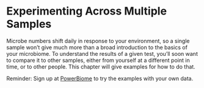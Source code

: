 Experimenting Across Multiple Samples
==========================================

Microbe numbers shift daily in response to your environment, so a single sample won’t give much more than a broad introduction to the basics of your microbiome. To understand the results of a given test, you’ll soon want to compare it to other samples, either from yourself at a different point in time, or to other people. This chapter will give examples for how to do that.

Reminder: Sign up at [PowerBiome](http://warm-bastion-4552.herokuapp.com) to try the examples with your own data.


